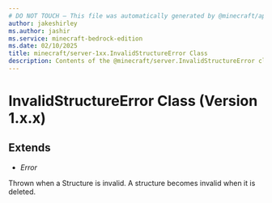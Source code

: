 ```yaml
---
# DO NOT TOUCH — This file was automatically generated by @minecraft/api-docs-generator, to report problems file an issue at https://github.com/Mojang/minecraft-scripting-libraries
author: jakeshirley
ms.author: jashir
ms.service: minecraft-bedrock-edition
ms.date: 02/10/2025
title: minecraft/server-1xx.InvalidStructureError Class
description: Contents of the @minecraft/server.InvalidStructureError class (Version 1.x.x).
---
```

# InvalidStructureError Class (Version 1.x.x)

## Extends
- *Error*

Thrown when a Structure is invalid. A structure becomes invalid when it is deleted.
